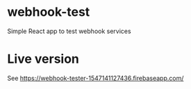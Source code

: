 # webhook-test
Simple React app to test webhook services

# Live version
See https://webhook-tester-1547141127436.firebaseapp.com/
